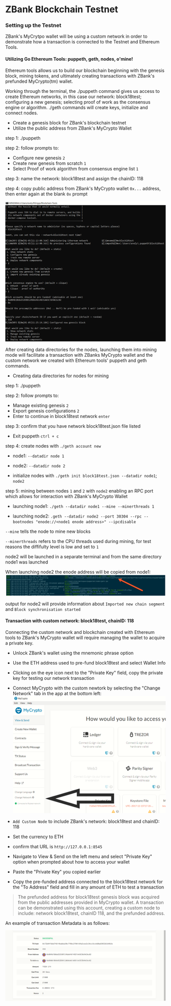 # ZBank Blockchain Testnet

### Setting up the Testnet

ZBank's MyCrytpo wallet will be using a custom network in order to demonstrate how a transaction is connected to the Testnet and Ethereum Tools. 

#### Utilizing Go Ethereum Tools: puppeth, geth, nodes, o'mine!

Ethereum tools allows us to build our blockchain beginning with the genesis block, mining tokens, and ultimately creating transactions with ZBank's prefunded MyCrypto(tm) wallet. 

Working through the terminal, the ./puppeth command gives us access to create Ethereum networks, in this case our network: block18test; configuring a new genesis; selecting proof of work as the consensus engine or algorithm.
./geth commands will create keys, initialize and connect nodes. 


- Create a genesis block for ZBank's blockchain testnet
- Utilize the public address from ZBank's MyCrypto Wallet

step 1: ./puppeth

step 2: follow prompts to:

- Configure new genesis `2`
- Create new genesis from scratch `1`
- Select Proof of work algorithm from consensus engine list `1`

step 3: name the network: block18test and assign the chainID: 118 

step 4: copy public address from ZBank's MyCrypto wallet `0x...` address, then enter again at the blank `0x` prompt

![Configuration_Puppeth](./block18testConfig.png)

After creating data directories for the nodes, launching them into mining mode will facilitate a transaction with ZBanks MyCrypto wallet and the custom network we created with Ethereum tools' puppeth and geth commands.

- Creating data directories for nodes for mining

step 1: ./puppeth

step 2: follow prompts to:

- Manage existing genesis `2`
- Export genesis configurations `2`
- Enter to continue in block18test network `enter`

step 3: confirm that you have network block18test.json file listed 
 
- Exit puppeth `ctrl + c`

step 4: create nodes with `./geth account new`

-  node1: `--datadir node 1`

-  node2: `--datadir node 2`

- initialize nodes with `./geth init block18test.json --datadir node1`; `node2`

step 5: mining between nodes `1` and `2` with `node2` enabling an RPC port which allows for interaction with ZBank's MyCrypto Wallet

- launching node1: `./geth --datadir node1 --mine --minerthreads 1` 

- launching node2: `.geth --datadir node2 --port 30304 --rpc --bootnodes "enode://<node1 enode address>" --ipcdisable`

`--mine` tells the node to mine new blocks

`--minerthreads` refers to the CPU threads used during mining, for test reasons the diffifulty level is low and set to `1`

node2 will be launched in a separate terminal and from the same directory node1 was launched

When launching node2 the enode address will be copied from node1: ![enode visual](./enode.jpg)

output for node2 will provide information about `Imported new chain segment` and `Block synchronisation started`



#### Transaction with custom network: block18test, chainID: 118

Connecting the custom network and blockchain created with Ethereum tools to ZBank's MyCrypto wallet will require managing the wallet to acquire a private key.

- Unlock ZBank's wallet using the mnemonic phrase option

- Use the ETH address used to pre-fund block18test and select Wallet Info

- Clicking on the eye icon next to the "Private Key" field, copy the private key for testing our network transaction

- Connect MyCrypto with the custom newtork by selecting the "Change Network" tab in the app at the bottom left: ![custom network](./customnetworkarrow.png)

- `Add Custom Node` to include ZBank's network: block18test and chainID: 118

- Set the currency to ETH

- confirm that URL is `http://127.0.0.1:8545`

- Navigate to View & Send on the left menu and select "Private Key" option when prompted about how to access your wallet

- Paste the "Private Key" you copied earlier

- Copy the pre-funded address connected to the block18test network for the "To Address" field and fill in any amount of ETH to test a transaction

> The prefunded address for block18test genesis block was acquired from the public addresses provided in MyCrypto wallet. A transaction can be demonstrated using this account, creating a custom node to include: network block18test, chainID 118, and the prefunded address.

An example of transaction Metadata is as follows:

![Transaction_Metadata](./block18testTX_status.png)



